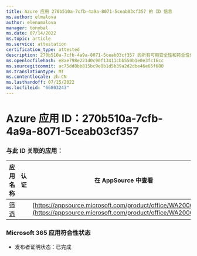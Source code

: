 ```yaml
---
title: Azure 应用 270b510a-7cfb-4a9a-8071-5ceab03cf357 的 ID 信息
ms.author: elmalova
author: elenamalova
manager: tonybal
ms.date: 07/14/2022
ms.topic: article
ms.service: attestation
certification_type: attested
description: 270b510a-7cfb-4a9a-8071-5ceab03cf357 的所有可用安全性和符合性信息信息。
ms.openlocfilehash: e8ae798e221d0c90f13411cbb550b1e0e3fc16cc
ms.sourcegitcommit: ac75dd8bb815bc9e8b1d5b39a2d2dbe46e65f680
ms.translationtype: MT
ms.contentlocale: zh-CN
ms.lasthandoff: 07/15/2022
ms.locfileid: "66803243"
---
```

# <a name="azure-app-id-270b510a-7cfb-4a9a-8071-5ceab03cf357"></a>Azure 应用 ID：270b510a-7cfb-4a9a-8071-5ceab03cf357


### <a name="apps-associated-with-this-id"></a>与此 ID 关联的应用：
| **应用名称** | **认证** | **在 AppSource 中查看** |
|--------------|---------------|-----------------------|
| [筛选](../forward/WA200002545.md) |  | [https://appsource.microsoft.com/product/office/WA200002545](https://appsource.microsoft.com/product/office/WA200002545) |

### <a name="microsoft-365-app-compliance-status"></a>Microsoft 365 应用符合性状态
- 发布者证明状态：已完成
